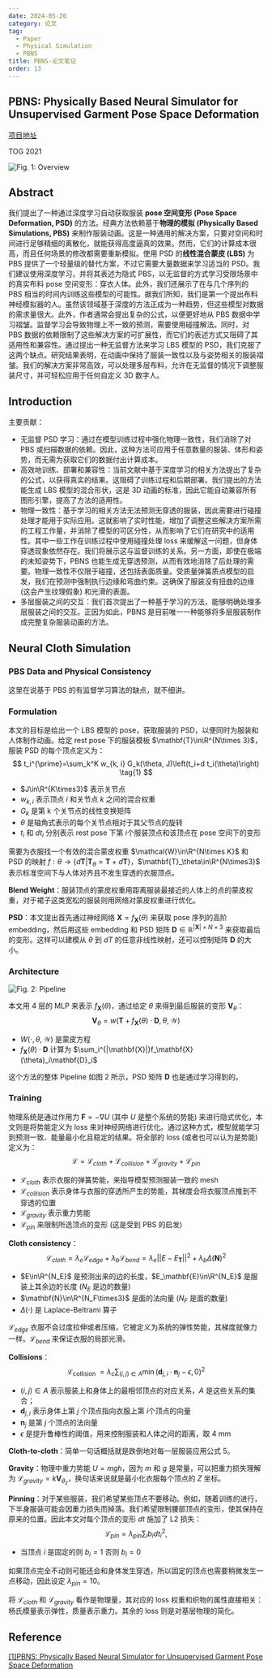 ```yaml
---
date: 2024-05-20
category: 论文
tag:
  - Paper
  - Physical Simulation
  - PBNS
title: PBNS-论文笔记
order: 13
---
```


## PBNS: Physically Based Neural Simulator for Unsupervised Garment Pose Space Deformation

[项目地址](https://hbertiche.github.io/PBNS)

TOG 2021

![Fig. 1: Overview](http://img.rocyan.cn/blog/2024/05/664b34c52bd1a.png)

## Abstract

我们提出了一种通过深度学习自动获取服装 **pose 空间变形 (Pose Space Deformation, PSD)** 的方法。经典方法依赖基于**物理的模拟 (Physically Based Simulations, PBS)** 来制作服装动画。这是一种通用的解决方案，只要对空间和时间进行足够精细的离散化，就能获得高度逼真的效果。然而，它们的计算成本很高，而且任何场景的修改都需要重新模拟。使用 PSD 的**线性混合蒙皮 (LBS)** 为 PBS 提供了一个轻量级的替代方案，不过它需要大量数据来学习适当的 PSD。我们建议使用深度学习，并将其表述为隐式 PBS，以无监督的方式学习受限场景中的真实布料 pose 空间变形：穿衣人体。此外，我们还展示了在与几个序列的 PBS 相当的时间内训练这些模型的可能性。据我们所知，我们是第一个提出布料神经模拟器的人。虽然该领域基于深度的方法正成为一种趋势，但这些模型对数据的需求量很大。此外，作者通常会提出复杂的公式，以便更好地从 PBS 数据中学习褶皱。监督学习会导致物理上不一致的预测，需要使用碰撞解法。同时，对 PBS 数据的依赖限制了这些解决方案的可扩展性，而它们的表述方式又阻碍了其适用性和兼容性。通过提出一种无监督方法来学习 LBS 模型的 PSD，我们克服了这两个缺点。研究结果表明，在动画中保持了服装一致性以及与姿势相关的服装褶皱。我们的解决方案非常高效，可以处理多层布料，允许在无监督的情况下调整服装尺寸，并可轻松应用于任何自定义 3D 数字人。

## Introduction

主要贡献：

- 无监督 PSD 学习：通过在模型训练过程中强化物理一致性，我们消除了对 PBS 或扫描数据的依赖。因此，这种方法可应用于任意数量的服装、体形和姿势，而无需为获取它们的数据付出计算成本。
- 高效地训练、部署和兼容性：当前文献中基于深度学习的相关方法提出了复杂的公式，以获得真实的结果。这阻碍了训练过程和后期部署。我们提出的方法能生成 LBS 模型的混合形状，这是 3D 动画的标准，因此它能自动兼容所有图形引擎，提高了方法的适用性。
- 物理一致性：基于学习的相关方法无法预测无穿透的服装，因此需要进行碰撞处理才能用于实际应用。这就影响了实时性能，增加了调整这些解决方案所需的工程工作量，并消除了模型的可区分性，从而影响了它们在研究中的适用性。其中一些工作在训练过程中使用碰撞处理 loss 来缓解这一问题，但身体穿透现象依然存在。我们将展示这与监督训练的关系。另一方面，即使在极端的未知姿势下，PBNS 也能生成无穿透预测，从而有效地消除了后处理的需要。物理一致性不仅限于碰撞，还包括表面质量。受质量弹簧质点模型的启发，我们在预测中强制执行边缘和弯曲约束。这确保了服装没有扭曲的边缘 (这会产生纹理假象) 和光滑的表面。
- 多层服装之间的交互：我们首次提出了一种基于学习的方法，能够明确处理多层服装之间的交互。正因为如此，PBNS 是目前唯一一种能够将多层服装制作成完整复杂服装动画的方法。

## Neural Cloth Simulation

### PBS Data and Physical Consistency

这里在说基于 PBS 的有监督学习算法的缺点，就不细讲。

### Formulation

本文的目标是给出一个 LBS 模型的 pose，获取服装的 PSD，以便同时为服装和人体制作动画。给定 rest pose 下的服装模板 $\mathbf{T}\in\R^{N\times 3}$，服装 PSD 的每个顶点定义为：
$$
t_i^{\prime}=\sum_k^K w_{k, i} G_k(\theta, J)\left(t_i+d t_i(\theta)\right)
\tag{1}
$$

- $J\in\R^{K\times3}$ 表示关节点
- $w_{k,i}$ 表示顶点 $i$ 和关节点 $k$ 之间的混合权重
- $G_k$ 是第 k 个关节点的线性变换矩阵
- $\theta$ 是轴角式表示的每个关节点相对于其父节点的旋转
- $t_i$ 和 $dt_i$ 分别表示 rest pose 下第 $i$​ 个服装顶点和该顶点在 pose 空间下的变形

需要为衣服找一个有效的混合蒙皮权重 $\mathcal{W}\in\R^{N\times K}$ 和 PSD 的映射 $f:\theta\to\{d\mathbf{T}|\mathbf{T}_\theta=\mathbf{T}+d\mathbf{T}\}$，$\mathbf{T}_\theta\in\R^{N\times3}$ 表示标准空间下与人体对齐且不发生穿透的衣服顶点。

**Blend Weight**：服装顶点的蒙皮权重用距离服装最接近的人体上的点的蒙皮权重，对于裙子这类宽松的服装则用网络对蒙皮权重进行优化。

**PSD**：本文提出首先通过神经网络 $\mathbf{X}=f_{\mathbf{X}}(\theta)$ 来获取 pose 序列的高阶 embedding，然后用这些 embedding 和 PSD 矩阵 $\mathbf{D} \in \mathbb{R}^{|\mathbf{X}| \times N \times 3}$ 来获取最后的变形。这样可以建模从 $\theta$ 到 $dT$ 的任意非线性映射，还可以控制矩阵 $\mathbf{D}$ 的大小。

### Architecture

![Fig. 2: Pipeline](http://img.rocyan.cn/blog/2024/05/664c018188186.png)

本文用 4 层的 MLP 来表示 $f_\mathbf{X}(\theta)$，通过给定 $\theta$ 来得到最后服装的变形 $\mathbf{V}_\theta$：
$$
\mathbf{V}_\theta=w(\mathbf{T}+f_\mathbf{X}(\theta)\cdot\mathbf{D},\theta,\mathcal{W})
\tag{2}
$$

- $W(\cdot,\theta,\mathcal{W})$ 是蒙皮方程
- $f_\mathbf{X}(\theta)\cdot\mathbf{D}$ 计算为 $\sum_i^{|\mathbf{X}|}f_\mathbf{X}(\theta)_i\mathbf{D}_i$

这个方法的整体 Pipeline 如图 2 所示，PSD 矩阵 $\mathbf{D}$ 也是通过学习得到的。

### Training

物理系统是通过作用力 $\mathbf{F}=-\nabla U$ (其中 $U$​ 是整个系统的势能) 来进行隐式优化，本文则是将势能定义为 loss 来对神经网络进行优化。通过这种方式，模型就能学习到预测一致、能量最小化且稳定的结果。将全部的 loss (或者也可以认为是势能) 定义为：
$$
\mathcal{L}=\mathcal{L}_{cloth}+\mathcal{L}_{collision}+\mathcal{L}_{gravity}+\mathcal{L}_{pin}
\tag{3}
$$

- $\mathcal{L}_{cloth}$ 表示衣服的弹簧势能，来指导模型预测服装一致的 mesh
- $\mathcal{L}_{collision}$ 表示身体与衣服的穿透所产生的势能，其梯度会将衣服顶点推到不穿透的位置
- $\mathcal{L}_{gravity}$ 表示重力势能
- $\mathcal{L}_{pin}$ 来限制所选顶点的变形 (这是受到 PBS 的启发)

**Cloth consistency**：
$$
\mathcal{L}_{cloth}=\lambda_e\mathcal{L}_{edge}+\lambda_b\mathcal{L}_{bend}=\lambda_e||E-E_\mathbf{T}||^2+\lambda_b\Delta(\mathbf{N})^2
\tag{4}
$$

- $E\in\R^{N_E}$ 是预测出来的边的长度，$E_\mathbf{E}\in\R^{N_E}$ 是服装上其余边的长度 ($N_E$ 是边的数量)
- $\mathbf{N}\in\R^{N_F\times3}$ 是面的法向量 ($N_F$ 是面的数量)
- $\Delta(\cdot)$ 是 Laplace-Beltrami 算子

$\mathcal{L}_{edge}$ 衣服不会过度拉伸或者压缩，它被定义为系统的弹性势能，其梯度就像力一样。$\mathcal{L}_{bend}$ 来保证衣服的局部光滑。

**Collisions**：
$$
\mathcal{L}_{\text {collision }}=\lambda_c \sum_{(i, j) \in A} \min \left(\mathbf{d}_{j, i} \cdot \mathbf{n}_j-\epsilon, 0\right)^2
\tag{5}
$$

- $(i,j)\in A$ 表示服装上和身体上的最相邻顶点的对应关系，$A$ 是这些关系的集合；
- $\mathbf{d}_{j,i}$ 表示身体上第 $j$ 个顶点指向衣服上第 $i$​ 个顶点的向量
- $\mathbf{n}_j$ 是第 $j$ 个顶点的法向量
- $\epsilon$ 是提升鲁棒性的阈值，用来控制服装和人体之间的距离，取 4 mm

**Cloth-to-cloth**：简单一句话概括就是跌倒地对每一层服装应用公式 5。

**Gravity**：物理中重力势能 $U=mgh$，因为 $m$ 和 $g$ 是常量，可以把重力损失理解为 $\mathcal{L}_{gravity}=k\mathbf{V}_{\theta_z}$，换句话来说就是最小化衣服每个顶点的 $Z$ 坐标。

**Pinning**：对于某些服装，我们希望某些顶点不要移动。例如，随着训练的进行，下半身服装可能会因重力损失而掉落。我们希望限制腰部顶点的变形，使其保持在原来的位置。因此本文对每个顶点的变形 $dt$ 施加了 L2 损失：
$$
\mathcal{L}_{pin}=\lambda_{pin}\sum_ib_idt_i^2,
\tag{6}
$$

- 当顶点 $i$ 是固定的则 $b_i=1$ 否则 $b_i=0$

如果顶点完全不动则可能还会和身体发生穿透，所以固定的顶点也需要稍微发生一点移动，因此设定 $\lambda_{pin}=10$​ 。

将 $\mathcal{L}_{cloth}$ 和 $\mathcal{L}_{gravity}$ 看作是物理量，其对应的 loss 权重和织物的属性直接相关：杨氏模量表示弹性，质量表示重力。其余的 loss 则是对基层物理的简化。

## Reference

[[1]PBNS: Physically Based Neural Simulator for Unsupervised Garment Pose Space Deformation](https://dl.acm.org/doi/10.1145/3478513.3480479)
